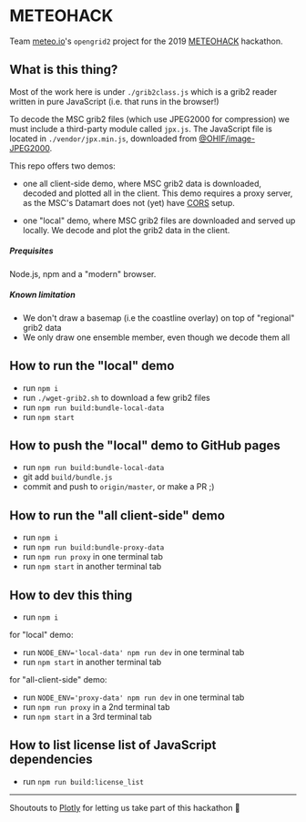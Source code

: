 # METEOHACK

Team [meteo.io](https://www.hackworks.com/fr/meteohack/teams/meteoio)'s `opengrid2` project for the 2019 [METEOHACK](https://www.hackworks.com/fr/meteohack) hackathon.

## What is this thing?

Most of the work here is under `./grib2class.js` which is a grib2 reader written
in pure JavaScript (i.e. that runs in the browser!)

To decode the MSC grib2 files (which use JPEG2000 for compression) we must include a third-party module called `jpx.js`.
The JavaScript file is located in `./vendor/jpx.min.js`, downloaded from [@OHIF/image-JPEG2000](https://github.com/OHIF/image-JPEG2000).

This repo offers two demos:

- one all client-side demo, where MSC grib2 data is downloaded, decoded and
  plotted all in the client. This demo requires a proxy server, as the MSC's
  Datamart does not (yet) have [CORS](https://developer.mozilla.org/en-US/docs/Web/HTTP/CORS) setup.

- one "local" demo, where MSC grib2 files are downloaded and served up locally.
  We decode and plot the grib2 data in the client.


##### Prequisites

Node.js, npm and a "modern" browser.

##### Known limitation

- We don't draw a basemap (i.e the coastline overlay) on top of "regional" grib2 data
- We only draw one ensemble member, even though we decode them all

## How to run the "local" demo

- run `npm i`
- run `./wget-grib2.sh` to download a few grib2 files
- run `npm run build:bundle-local-data`
- run `npm start`

## How to push the "local" demo to GitHub pages

- run `npm run build:bundle-local-data`
- git add `build/bundle.js`
- commit and push to `origin/master`, or make a PR ;)

## How to run the "all client-side" demo

- run `npm i`
- run `npm run build:bundle-proxy-data`
- run `npm run proxy` in one terminal tab
- run `npm start` in another terminal tab

## How to dev this thing

- run `npm i`

for "local" demo:
  - run `NODE_ENV='local-data' npm run dev` in one terminal tab
  - run `npm start` in another terminal tab

for "all-client-side" demo:
  - run `NODE_ENV='proxy-data' npm run dev` in one terminal tab
  - run `npm run proxy` in a 2nd terminal tab
  - run `npm start` in a 3rd terminal tab


## How to list license list of JavaScript dependencies

- run `npm run build:license_list`

----------

Shoutouts to [Plotly](https://plot.ly/) for letting us take part of this
hackathon :tada:
